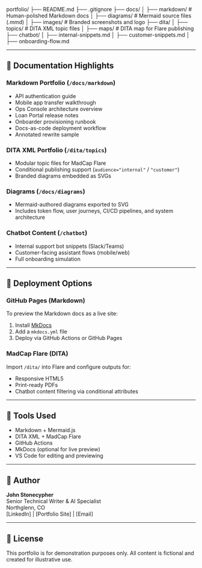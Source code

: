 portfolio/ ├── README.md ├── .gitignore ├── docs/ │   ├── markdown/           # Human-polished Markdown docs │   ├── diagrams/           # Mermaid source files (.mmd) │   ├── images/             # Branded screenshots and logo ├── dita/ │   ├── topics/             # DITA XML topic files │   ├── maps/               # DITA map for Flare publishing ├── chatbot/ │   ├── internal-snippets.md │   ├── customer-snippets.md │   ├── onboarding-flow.md

---

## 📄 Documentation Highlights

### Markdown Portfolio (`/docs/markdown`)
- API authentication guide
- Mobile app transfer walkthrough
- Ops Console architecture overview
- Loan Portal release notes
- Onboarder provisioning runbook
- Docs-as-code deployment workflow
- Annotated rewrite sample

### DITA XML Portfolio (`/dita/topics`)
- Modular topic files for MadCap Flare
- Conditional publishing support (`audience="internal"` / `"customer"`)
- Branded diagrams embedded as SVGs

### Diagrams (`/docs/diagrams`)
- Mermaid-authored diagrams exported to SVG
- Includes token flow, user journeys, CI/CD pipelines, and system architecture

### Chatbot Content (`/chatbot`)
- Internal support bot snippets (Slack/Teams)
- Customer-facing assistant flows (mobile/web)
- Full onboarding simulation

---

## 🚀 Deployment Options

### GitHub Pages (Markdown)
To preview the Markdown docs as a live site:
1. Install [MkDocs](https://www.mkdocs.org/)
2. Add a `mkdocs.yml` file
3. Deploy via GitHub Actions or GitHub Pages

### MadCap Flare (DITA)
Import `/dita/` into Flare and configure outputs for:
- Responsive HTML5
- Print-ready PDFs
- Chatbot content filtering via conditional attributes

---

## 🧰 Tools Used

- Markdown + Mermaid.js  
- DITA XML + MadCap Flare  
- GitHub Actions  
- MkDocs (optional for live preview)  
- VS Code for editing and previewing

---

## 👤 Author

**John Stonecypher**  
Senior Technical Writer & AI Specialist  
Northglenn, CO  
[LinkedIn] | [Portfolio Site] | [Email]

---

## 📎 License

This portfolio is for demonstration purposes only. All content is fictional and created for illustrative use.


